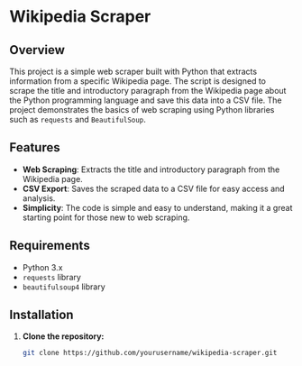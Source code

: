 # Wikipedia Scraper

## Overview

This project is a simple web scraper built with Python that extracts information from a specific Wikipedia page. The script is designed to scrape the title and introductory paragraph from the Wikipedia page about the Python programming language and save this data into a CSV file. The project demonstrates the basics of web scraping using Python libraries such as `requests` and `BeautifulSoup`.

## Features

- **Web Scraping**: Extracts the title and introductory paragraph from the Wikipedia page.
- **CSV Export**: Saves the scraped data to a CSV file for easy access and analysis.
- **Simplicity**: The code is simple and easy to understand, making it a great starting point for those new to web scraping.

## Requirements

- Python 3.x
- `requests` library
- `beautifulsoup4` library

## Installation

1. **Clone the repository:**
   ```bash
   git clone https://github.com/yourusername/wikipedia-scraper.git
